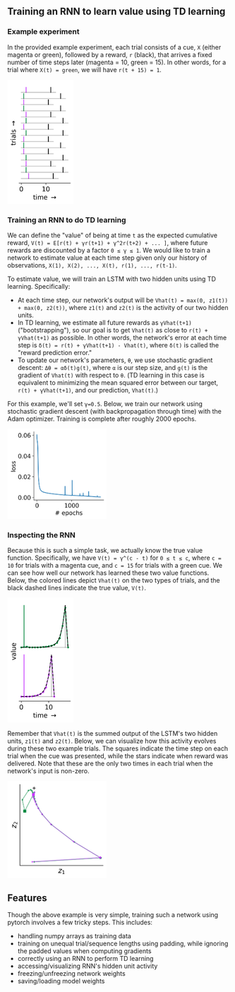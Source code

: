 ## Training an RNN to learn value using TD learning

### Example experiment

In the provided example experiment, each trial consists of a cue, `X` (either magenta or green), followed by a reward, `r` (black), that arrives a fixed number of time steps later (magenta = 10, green = 15). In other words, for a trial where `X(t) = green`, we will have `r(t + 15) = 1`.

<img src="./plots/trials.png" width="150px;"/>

### Training an RNN to do TD learning

We can define the "value" of being at time `t` as the expected cumulative reward, `V(t) = E[r(t) + γr(t+1) + γ^2r(t+2) + ... ]`, where future rewards are discounted by a factor `0 ≤ γ ≤ 1`. We would like to train a network to estimate value at each time step given only our history of observations, `X(1), X(2), ..., X(t), r(1), ..., r(t-1)`.

To estimate value, we will train an LSTM with two hidden units using TD learning. Specifically:
- At each time step, our network's output will be `Vhat(t) = max(0, z1(t)) + max(0, z2(t))`, where `z1(t)` and `z2(t)` is the activity of our two hidden units.
- In TD learning, we estimate all future rewards as `γVhat(t+1)` ("bootstrapping"), so our goal is to get `Vhat(t)` as close to `r(t) + γVhat(t+1)` as possible. In other words, the network's error at each time step is `δ(t) = r(t) + γVhat(t+1) - Vhat(t)`, where `δ(t)` is called the "reward prediction error."
- To update our network's parameters, `θ`, we use stochastic gradient descent: `Δθ = αδ(t)g(t)`, where `α` is our step size, and `g(t)` is the gradient of `Vhat(t)` with respect to `θ`. (TD learning in this case is equivalent to minimizing the mean squared error between our target, `r(t) + γVhat(t+1)`, and our prediction, `Vhat(t)`.)

For this example, we'll set `γ=0.5`. Below, we train our network using stochastic gradient descent (with backpropagation through time) with the Adam optimizer. Training is complete after roughly 2000 epochs.

<img src="./plots/loss.png" width="225px;"/>

### Inspecting the RNN

Because this is such a simple task, we actually know the true value function. Specifically, we have `V(t) = γ^(c - t)` for `0 ≤ t ≤ c`, where `c = 10` for trials with a magenta cue, and `c = 15` for trials with a green cue. We can see how well our network has learned these two value functions. Below, the colored lines depict `Vhat(t)` on the two types of trials, and the black dashed lines indicate the true value, `V(t)`.

<img src="./plots/value.png" width="150px;"/>

Remember that `Vhat(t)` is the summed output of the LSTM's two hidden units, `z1(t)` and `z2(t)`. Below, we can visualize how this activity evolves during these two example trials. The squares indicate the time step on each trial when the cue was presented, while the stars indicate when reward was delivered. Note that these are the only two times in each trial when the network's input is non-zero.

<img src="./plots/rnn.png" width="225px;"/>

## Features

Though the above example is very simple, training such a network using pytorch involves a few tricky steps. This includes:

- handling numpy arrays as training data
- training on unequal trial/sequence lengths using padding, while ignoring the padded values when computing gradients
- correctly using an RNN to perform TD learning
- accessing/visualizing RNN's hidden unit activity
- freezing/unfreezing network weights
- saving/loading model weights
